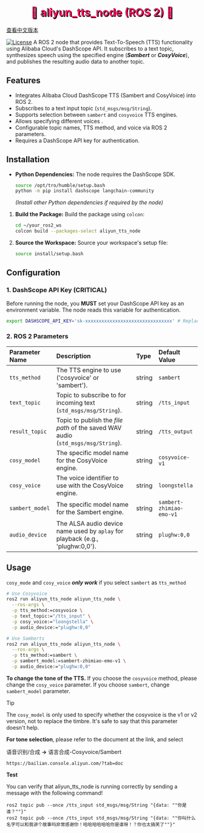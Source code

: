 <h1 style="color:#E91E63; text-shadow:2px 2px #000; text-align: center;">
  🚀 aliyun_tts_node (ROS 2) 🚀
</h1>

[查看中文版本](README_CN.md)

[![License](https://img.shields.io/badge/License-Apache_2.0-blue.svg)](https://opensource.org/licenses/Apache-2.0) A ROS 2 node that provides Text-To-Speech (TTS) functionality using Alibaba Cloud's DashScope API. It subscribes to a text topic, synthesizes speech using the specified engine (***Sambert*** or ***CosyVoice***), and publishes the resulting audio data to another topic.

## Features

* Integrates Alibaba Cloud DashScope TTS (Sambert and CosyVoice) into ROS 2.
* Subscribes to a text input topic (`std_msgs/msg/String`).
* Supports selection between `sambert` and `cosyvoice` TTS engines.
* Allows specifying different voices .
* Configurable topic names, TTS method, and voice via ROS 2 parameters.
* Requires a DashScope API key for authentication.

## Installation

* **Python Dependencies:** The node requires the DashScope SDK.
    ```bash
    source /opt/tro/humble/setup.bash
    python -m pip install dashscope langchain-community
    ```
    *(Install other Python dependencies if required by the node)*

1. **Build the Package:**
   Build the package using `colcon`:
   ```bash
   cd ~/your_ros2_ws
   colcon build --packages-select aliyun_tts_node
   ```

2. **Source the Workspace:**
   Source your workspace's setup file:
   ```bash
   source install/setup.bash
   ```

## Configuration

### 1. DashScope API Key (CRITICAL)

Before running the node, you **MUST** set your DashScope API key as an environment variable. The node reads this variable for authentication.

```bash
export DASHSCOPE_API_KEY='sk-xxxxxxxxxxxxxxxxxxxxxxxxxxxxxxxx' # Replace with your actual key
```

### 2.  ROS 2 Parameters

| Parameter Name  | Description                                                  | Type   | Default Value            |
| :-------------- | :----------------------------------------------------------- | :----- | :----------------------- |
| `tts_method`    | The TTS engine to use ('cosyvoice' or 'sambert').            | string | `sambert`                |
| `text_topic`    | Topic to subscribe to for incoming text (`std_msgs/msg/String`). | string | `/tts_input`             |
| `result_topic`  | Topic to publish the *file path* of the saved WAV audio (`std_msgs/msg/String`). | string | `/tts_output`            |
| `cosy_model`    | The specific model name for the CosyVoice engine.            | string | `cosyvoice-v1`           |
| `cosy_voice`    | The voice identifier to use with the CosyVoice engine.       | string | `loongstella`            |
| `sambert_model` | The specific model name for the Sambert engine.              | string | `sambert-zhimiao-emo-v1` |
| `audio_device`  | The ALSA audio device name used by `aplay` for playback (e.g., 'plughw:0,0'). | string | `plughw:0,0`             |



## Usage

`cosy_mode` and `cosy_voice` ***only work*** if you select `sambert` as `tts_method`

```bash
# Use Cosyvoice
ros2 run aliyun_tts_node aliyun_tts_node \
  --ros-args \
  -p tts_method:=cosyvoice \
  -p text_topic:="/tts_input" \
  -p cosy_voice:="loongstella" \
  -p audio_device:="plughw:0,0"
```



```bash
# Use Samberts
ros2 run aliyun_tts_node aliyun_tts_node \
  --ros-args \
  -p tts_method:=sambert \
  -p sambert_model:=sambert-zhimiao-emo-v1 \
  -p audio_device:="plughw:0,0"
```



**To change the tone of the TTS.**
If you choose the `cosyvoice` method, please change the `cosy_voice` parameter.
If you choose `sambert`, change `sambert_model` parameter.

> [!TIP]
>
> The `cosy_model` is only used to specify whether the cosyvoice is the v1 or v2 version, not to replace the timbre. It's safe to say that this parameter doesn't help.

**For tone selection**, please refer to the document at the link, and select 

语音识别/合成 **->** 语言合成-Cosyvoice/Sambert

```
https://bailian.console.aliyun.com/?tab=doc
```

**Test**

You can verify that aliyun_tts_node is running correctly by sending a message with the following command!

```shell
ros2 topic pub --once /tts_input std_msgs/msg/String "{data: ""你是谁？""}"
ros2 topic pub --once /tts_input std_msgs/msg/String "{data: ""你叫什么名字可以和我讲个故事吗非常感谢你！哈哈哈哈哈哈你是谁呀！？你也太搞笑了""}"
```